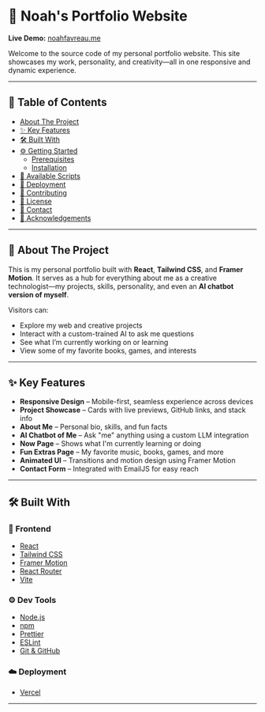 # 🚀 Noah's Portfolio Website

**Live Demo:** [noahfavreau.me](example.com)

Welcome to the source code of my personal portfolio website. This site showcases my work, personality, and creativity—all in one responsive and dynamic experience.

---

## 📖 Table of Contents

- [About The Project](#about-the-project)
- [✨ Key Features](#✨-key-features)
- [🛠️ Built With](#🛠️-built-with)
- [⚙️ Getting Started](#⚙️-getting-started)
  - [Prerequisites](#prerequisites)
  - [Installation](#installation)
- [📜 Available Scripts](#📜-available-scripts)
- [🚀 Deployment](#🚀-deployment)
- [🤝 Contributing](#🤝-contributing)
- [📄 License](#📄-license)
- [📧 Contact](#📧-contact)
- [🎉 Acknowledgements](#🎉-acknowledgements)

---

## 📍 About The Project

This is my personal portfolio built with **React**, **Tailwind CSS**, and **Framer Motion**. It serves as a hub for everything about me as a creative technologist—my projects, skills, personality, and even an **AI chatbot version of myself**.

Visitors can:
- Explore my web and creative projects
- Interact with a custom-trained AI to ask me questions
- See what I’m currently working on or learning
- View some of my favorite books, games, and interests

---

## ✨ Key Features

- **Responsive Design** – Mobile-first, seamless experience across devices
- **Project Showcase** – Cards with live previews, GitHub links, and stack info
- **About Me** – Personal bio, skills, and fun facts
- **AI Chatbot of Me** – Ask "me" anything using a custom LLM integration
- **Now Page** – Shows what I'm currently learning or doing
- **Fun Extras Page** – My favorite music, books, games, and more
- **Animated UI** – Transitions and motion design using Framer Motion
- **Contact Form** – Integrated with EmailJS for easy reach

---

## 🛠️ Built With

### 🔧 Frontend

- [React](https://reactjs.org/)
- [Tailwind CSS](https://tailwindcss.com/)
- [Framer Motion](https://www.framer.com/motion/)
- [React Router](https://reactrouter.com/)
- [Vite](https://vitejs.dev/)

### ⚙️ Dev Tools

- [Node.js](https://nodejs.org/)
- [npm](https://www.npmjs.com/)
- [Prettier](https://prettier.io/)
- [ESLint](https://eslint.org/)
- [Git & GitHub](https://git-scm.com/)

### ☁️ Deployment

- [Vercel](https://vercel.com/)

---
